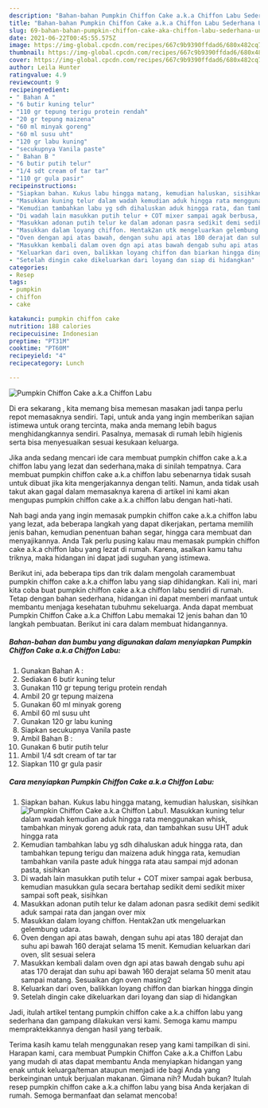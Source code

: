 ```yaml
---
description: "Bahan-bahan Pumpkin Chiffon Cake a.k.a Chiffon Labu Sederhana Untuk Jualan"
title: "Bahan-bahan Pumpkin Chiffon Cake a.k.a Chiffon Labu Sederhana Untuk Jualan"
slug: 69-bahan-bahan-pumpkin-chiffon-cake-aka-chiffon-labu-sederhana-untuk-jualan
date: 2021-06-22T00:45:55.575Z
image: https://img-global.cpcdn.com/recipes/667c9b9390ffdad6/680x482cq70/pumpkin-chiffon-cake-aka-chiffon-labu-foto-resep-utama.jpg
thumbnail: https://img-global.cpcdn.com/recipes/667c9b9390ffdad6/680x482cq70/pumpkin-chiffon-cake-aka-chiffon-labu-foto-resep-utama.jpg
cover: https://img-global.cpcdn.com/recipes/667c9b9390ffdad6/680x482cq70/pumpkin-chiffon-cake-aka-chiffon-labu-foto-resep-utama.jpg
author: Leila Hunter
ratingvalue: 4.9
reviewcount: 9
recipeingredient:
- " Bahan A "
- "6 butir kuning telur"
- "110 gr tepung terigu protein rendah"
- "20 gr tepung maizena"
- "60 ml minyak goreng"
- "60 ml susu uht"
- "120 gr labu kuning"
- "secukupnya Vanila paste"
- " Bahan B "
- "6 butir putih telur"
- "1/4 sdt cream of tar tar"
- "110 gr gula pasir"
recipeinstructions:
- "Siapkan bahan. Kukus labu hingga matang, kemudian haluskan, sisihkan"
- "Masukkan kuning telur dalam wadah kemudian aduk hingga rata menggunakan whisk, tambahkan minyak goreng aduk rata, dan tambahkan susu UHT aduk hingga rata"
- "Kemudian tambahkan labu yg sdh dihaluskan aduk hingga rata, dan tambahkan tepung terigu dan maizena aduk hingga rata, kemudian tambahkan vanila paste aduk hingga rata atau sampai mjd adonan pasta, sisihkan"
- "Di wadah lain masukkan putih telur + COT mixer sampai agak berbusa, kemudian masukkan gula secara bertahap sedikit demi sedikit mixer sampai soft peak, sisihkan"
- "Masukkan adonan putih telur ke dalam adonan pasra sedikit demi sedikit aduk sampai rata dan jangan over mix"
- "Masukkan dalam loyang chiffon. Hentak2an utk mengeluarkan gelembung udara."
- "Oven dengan api atas bawah, dengan suhu api atas 180 derajat dan suhu api bawah 160 derajat selama 15 menit. Kemudian keluarkan dari oven, slit sesuai selera"
- "Masukkan kembali dalam oven dgn api atas bawah dengab suhu api atas 170 derajat dan suhu api bawah 160 derajat selama 50 menit atau sampai matang. Sesuaikan dgn oven masing2"
- "Keluarkan dari oven, balikkan loyang chiffon dan biarkan hingga dingin"
- "Setelah dingin cake dikeluarkan dari loyang dan siap di hidangkan"
categories:
- Resep
tags:
- pumpkin
- chiffon
- cake

katakunci: pumpkin chiffon cake 
nutrition: 188 calories
recipecuisine: Indonesian
preptime: "PT31M"
cooktime: "PT60M"
recipeyield: "4"
recipecategory: Lunch

---
```



![Pumpkin Chiffon Cake a.k.a Chiffon Labu](https://img-global.cpcdn.com/recipes/667c9b9390ffdad6/680x482cq70/pumpkin-chiffon-cake-aka-chiffon-labu-foto-resep-utama.jpg)

Di era  sekarang , kita memang bisa memesan masakan jadi tanpa perlu repot memasaknya sendiri. Tapi, untuk anda yang ingin memberikan sajian istimewa untuk orang tercinta, maka anda memang lebih bagus menghidangkannya sendiri. Pasalnya, memasak di rumah lebih higienis serta bisa menyesuaikan sesuai kesukaan keluarga.

Jika anda sedang mencari ide cara membuat pumpkin chiffon cake a.k.a chiffon labu yang lezat dan sederhana,maka di sinilah tempatnya. Cara membuat pumpkin chiffon cake a.k.a chiffon labu  sebenarnya tidak susah untuk dibuat jika kita mengerjakannya dengan teliti. Namun, anda tidak usah takut akan gagal dalam memasaknya 
karena di artikel ini kami akan mengupas pumpkin chiffon cake a.k.a chiffon labu dengan hati-hati.  



Nah bagi anda yang ingin memasak pumpkin chiffon cake a.k.a chiffon labu yang lezat, ada beberapa langkah yang dapat dikerjakan, pertama memilih jenis bahan, kemudian penentuan bahan segar, hingga cara membuat dan menyajikannya. Anda Tak perlu pusing kalau mau memasak pumpkin chiffon cake a.k.a chiffon labu yang lezat di rumah. Karena, asalkan kamu  tahu triknya, maka hidangan ini dapat jadi suguhan yang istimewa.

Berikut ini, ada beberapa tips dan trik dalam mengolah caramembuat pumpkin chiffon cake a.k.a chiffon labu yang siap dihidangkan. Kali ini, mari kita coba buat pumpkin chiffon cake a.k.a chiffon labu sendiri di rumah. Tetap dengan bahan sederhana, hidangan ini dapat memberi manfaat untuk membantu menjaga kesehatan tubuhmu sekeluarga. Anda dapat membuat Pumpkin Chiffon Cake a.k.a Chiffon Labu memakai 12 jenis bahan dan 10 langkah pembuatan. Berikut ini cara dalam membuat hidangannya.

<!--inarticleads1-->

##### Bahan-bahan dan bumbu yang digunakan dalam menyiapkan Pumpkin Chiffon Cake a.k.a Chiffon Labu:

1. Gunakan  Bahan A :
1. Sediakan 6 butir kuning telur
1. Gunakan 110 gr tepung terigu protein rendah
1. Ambil 20 gr tepung maizena
1. Gunakan 60 ml minyak goreng
1. Ambil 60 ml susu uht
1. Gunakan 120 gr labu kuning
1. Siapkan secukupnya Vanila paste
1. Ambil  Bahan B :
1. Gunakan 6 butir putih telur
1. Ambil 1/4 sdt cream of tar tar
1. Siapkan 110 gr gula pasir




<!--inarticleads2-->

##### Cara menyiapkan Pumpkin Chiffon Cake a.k.a Chiffon Labu:

1. Siapkan bahan. Kukus labu hingga matang, kemudian haluskan, sisihkan
<img src="https://img-global.cpcdn.com/steps/332be11e9af93590/160x128cq70/pumpkin-chiffon-cake-aka-chiffon-labu-langkah-memasak-1-foto.jpg" alt="Pumpkin Chiffon Cake a.k.a Chiffon Labu">1. Masukkan kuning telur dalam wadah kemudian aduk hingga rata menggunakan whisk, tambahkan minyak goreng aduk rata, dan tambahkan susu UHT aduk hingga rata
1. Kemudian tambahkan labu yg sdh dihaluskan aduk hingga rata, dan tambahkan tepung terigu dan maizena aduk hingga rata, kemudian tambahkan vanila paste aduk hingga rata atau sampai mjd adonan pasta, sisihkan
1. Di wadah lain masukkan putih telur + COT mixer sampai agak berbusa, kemudian masukkan gula secara bertahap sedikit demi sedikit mixer sampai soft peak, sisihkan
1. Masukkan adonan putih telur ke dalam adonan pasra sedikit demi sedikit aduk sampai rata dan jangan over mix
1. Masukkan dalam loyang chiffon. Hentak2an utk mengeluarkan gelembung udara.
1. Oven dengan api atas bawah, dengan suhu api atas 180 derajat dan suhu api bawah 160 derajat selama 15 menit. Kemudian keluarkan dari oven, slit sesuai selera
1. Masukkan kembali dalam oven dgn api atas bawah dengab suhu api atas 170 derajat dan suhu api bawah 160 derajat selama 50 menit atau sampai matang. Sesuaikan dgn oven masing2
1. Keluarkan dari oven, balikkan loyang chiffon dan biarkan hingga dingin
1. Setelah dingin cake dikeluarkan dari loyang dan siap di hidangkan




Jadi, itulah artikel tentang  pumpkin chiffon cake a.k.a chiffon labu  yang sederhana dan gampang dilakukan versi kami. Semoga kamu mampu mempraktekkannya dengan hasil yang terbaik. 

Terima kasih kamu telah menggunakan resep yang kami tampilkan di sini. Harapan kami, cara membuat  Pumpkin Chiffon Cake a.k.a Chiffon Labu yang mudah di atas dapat membantu Anda menyiapkan hidangan yang enak untuk keluarga/teman ataupun menjadi ide bagi Anda yang berkeinginan untuk berjualan makanan. Gimana nih? Mudah bukan? Itulah resep pumpkin chiffon cake a.k.a chiffon labu yang bisa Anda kerjakan di rumah. Semoga bermanfaat dan selamat mencoba!


